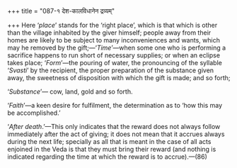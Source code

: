 +++
title = "087-१ देश-कालविधानेन द्रव्यम्"

+++
Here ‘*place*’ stands for the ‘right place’, which is that which is
other than the village inhabited by the giver himself; people away from
their homes are likely to be subject to many inconveniences and wants,
which may he removed by the gift;—‘*Time*’—when some one who is
performing a sacrifice happens to run short of necessary supplies; or
when an eclipse takes place; ‘*Form*’—the pouring of water, the
pronouncing of the syllable ‘*Svasti*’ by the recipient, the proper
preparation of the substance given away, the sweetness of disposition
with which the gift is made; and so forth;

‘*Substance*’— cow, land, gold and so forth.

‘*Faith*’—a keen desire for fulfilment, the determination as to ‘how
this may be accomplished.’

‘*After death*.’—This only indicates that the reward does not always
follow immediately after the act of giving; it does not mean that it
accrues always during the next life; specially as all that is meant in
the case of all acts enjoined in the Veda is that they must bring their
reward (and nothing is indicated regarding the time at which the reward
is to accrue).—(86)

